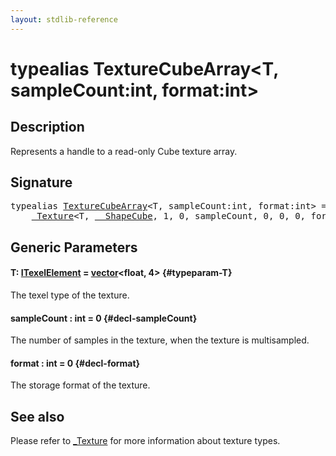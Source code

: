 ```yaml
---
layout: stdlib-reference
---
```


# typealias TextureCubeArray\<T, sampleCount:int, format:int\>

## Description

Represents a handle to a read-only Cube texture array.

## Signature

<pre>
<span class='code_keyword'>typealias</span> <a href="/stdlib-reference/types/texturecubearray-07b" class="code_type">TextureCubeArray</a>&lt;T, sampleCount:<span class="code_keyword">int</span>, format:<span class="code_keyword">int</span>&gt; = 
    <a href="/stdlib-reference/types/0texture-01/index" class="code_type">_Texture</a>&lt;T, <a href="/stdlib-reference/types/0_shapecube-027/index" class="code_type">__ShapeCube</a>, 1, 0, sampleCount, 0, 0, 0, format&gt;;
</pre>

## Generic Parameters

#### T: [ITexelElement](/stdlib-reference/interfaces/itexelelement-016/index) = [vector](/stdlib-reference/types/vector/index)\<float, 4\> {#typeparam-T}
The texel type of the texture.

#### sampleCount  : int = 0 {#decl-sampleCount}
The number of samples in the texture, when the texture is multisampled.

#### format  : int = 0 {#decl-format}
The storage format of the texture.


## See also

Please refer to <span class='code'><a href="/stdlib-reference/types/0texture-01/index" class="code_type">_Texture</a></span> for more information about texture types.


